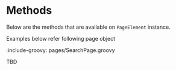# Methods

Below are the methods that are available on `PageElement` instance.

Examples below refer following page object

:include-groovy: pages/SearchPage.groovy

TBD